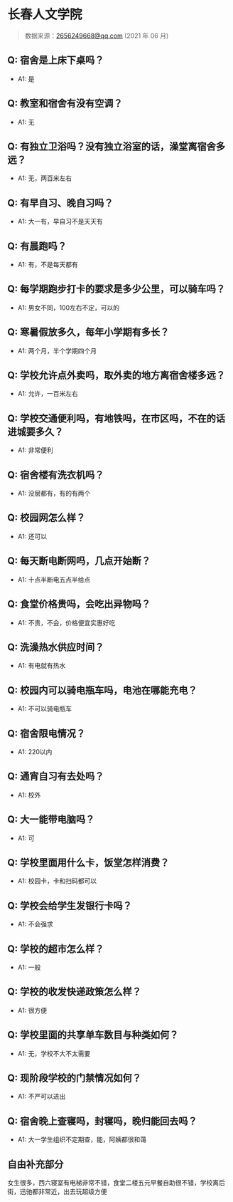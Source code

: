 # 长春人文学院

> 数据来源：2656249668@qq.com (2021 年 06 月)

## Q: 宿舍是上床下桌吗？

- A1: 是

## Q: 教室和宿舍有没有空调？

- A1: 无

## Q: 有独立卫浴吗？没有独立浴室的话，澡堂离宿舍多远？

- A1: 无，两百米左右

## Q: 有早自习、晚自习吗？

- A1: 大一有，早自习不是天天有

## Q: 有晨跑吗？

- A1: 有，不是每天都有

## Q: 每学期跑步打卡的要求是多少公里，可以骑车吗？

- A1: 男女不同，100左右不定，可以的

## Q: 寒暑假放多久，每年小学期有多长？

- A1: 两个月，半个学期四个月

## Q: 学校允许点外卖吗，取外卖的地方离宿舍楼多远？

- A1: 允许，一百米左右

## Q: 学校交通便利吗，有地铁吗，在市区吗，不在的话进城要多久？

- A1: 非常便利

## Q: 宿舍楼有洗衣机吗？

- A1: 没层都有，有的有两个

## Q: 校园网怎么样？

- A1: 还可以

## Q: 每天断电断网吗，几点开始断？

- A1: 十点半断电五点半给点

## Q: 食堂价格贵吗，会吃出异物吗？

- A1: 不贵，不会，价格便宜实惠好吃

## Q: 洗澡热水供应时间？

- A1: 有电就有热水

## Q: 校园内可以骑电瓶车吗，电池在哪能充电？

- A1: 不可以骑电瓶车

## Q: 宿舍限电情况？

- A1: 220以内

## Q: 通宵自习有去处吗？

- A1: 校外

## Q: 大一能带电脑吗？

- A1: 可

## Q: 学校里面用什么卡，饭堂怎样消费？

- A1: 校园卡，卡和扫码都可以

## Q: 学校会给学生发银行卡吗？

- A1: 不会强求

## Q: 学校的超市怎么样？

- A1: 一般

## Q: 学校的收发快递政策怎么样？

- A1: 很方便

## Q: 学校里面的共享单车数目与种类如何？

- A1: 无，学校不大不太需要

## Q: 现阶段学校的门禁情况如何？

- A1: 不严可以进出

## Q: 宿舍晚上查寝吗，封寝吗，晚归能回去吗？

- A1: 大一学生组织不定期查，能，阿姨都很和蔼

## 自由补充部分

女生很多，西六寝室有电梯非常不错，食堂二楼五元早餐自助很不错，学校离后街，迅驰都非常近，出去玩超级方便